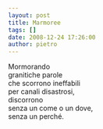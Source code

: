 ```yaml
---
layout: post
title: Marmoree
tags: []
date: 2008-12-24 17:26:00
author: pietro
---
```

Mormorando<br/>granitiche parole<br/>che scorrono ineffabili<br/>per canali disastrosi,<br/>discorrono<br/>senza un come o un dove,<br/>senza un perché.
